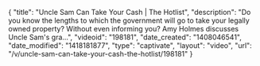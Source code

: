 {
    "title": "Uncle Sam Can Take Your Cash | The Hotlist",
    "description": "Do you know the lengths to which the government will go to take your legally owned property? Without even informing you? Amy Holmes discusses Uncle Sam's gra...",
    "videoid": "198181",
    "date_created": "1408046541",
    "date_modified": "1418181877",
    "type": "captivate",
    "layout": "video",
    "url": "\/v\/uncle-sam-can-take-your-cash-the-hotlist\/198181"
}